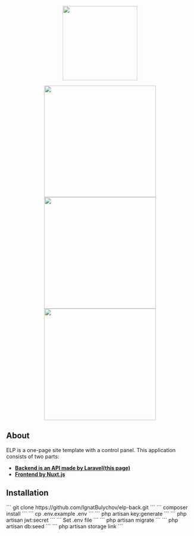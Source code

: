 <p align="center"><img src="http://elp.gearhostpreview.com/files/xXxTopCliP9hPgoAa1zfCoELkuNT9ie5tq3d15fb.png" width="200"></p>

<p align="center">
<img src="http://elp.gearhostpreview.com/files/81WvtWAOq7QhW1aW8R6ZyOHms7YA9wWpj35jekVj.jpeg" width="300">
<img src="http://elp.gearhostpreview.com/files/tE6bsOmW8B9xdtzAextwk4GYK8oKbKIhigWob754.jpeg" width="300">
<img src="http://elp.gearhostpreview.com/files/Yj6WkYJj6n9iSd7VFpthP3KJ6AMvXTdVOPOekx2I.jpeg" width="300">
</p>

## About

ELP is a one-page site template with a control panel. This application consists of two parts:

- **[Backend is an API made by Laravel(this page)](https://github.com/IgnatBulychov/elp-back/)**
- **[Frontend by Nuxt.js](https://github.com/IgnatBulychov/elp-back/)**

## Installation

<p>
```
git clone https://github.com/IgnatBulychov/elp-back.git
```
```
composer install
```
```
cp .env.example .env
```
```
php artisan key:generate
```
```
php artisan jwt:secret
```
```
Set .env file
```
```
php artisan migrate
```
```
php artisan db:seed
```
```
php artisan storage link
```
</p>